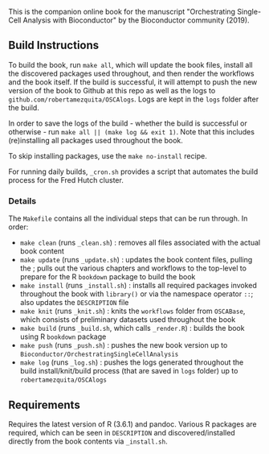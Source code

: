 This is the companion online book for the manuscript "Orchestrating Single-Cell Analysis with Bioconductor" by the Bioconductor community (2019).


## Build Instructions

To build the book, run `make all`, which will update the book files, install all the discovered packages used throughout, and then render the workflows and the book itself. If the build is successful, it will attempt to push the new version of the book to Github at this repo as well as the logs to `github.com/robertamezquita/OSCAlogs`. Logs are kept in the `logs` folder after the build.

In order to save the logs of the build - whether the build is successful or otherwise - run `make all || (make log && exit 1)`. Note that this includes (re)installing all packages used throughout the book.

To skip installing packages, use the `make no-install` recipe.

For running daily builds, `_cron.sh` provides a script that automates the build process for the Fred Hutch cluster.

### Details

The `Makefile` contains all the individual steps that can be run through. In order:

* `make clean` (runs `_clean.sh`) : removes all files associated with the actual book content
* `make update` (runs `_update.sh`) : updates the book content files, pulling the ; pulls out the various chapters and workflows to the top-level to prepare for the R `bookdown` package to build the book
* `make install` (runs `_install.sh`) : installs all required packages invoked throughout the book with `library()` or via the namespace operator `::`; also updates the `DESCRIPTION` file
* `make knit` (runs `_knit.sh`) : knits the `workflows` folder from `OSCABase`, which consists of preliminary datasets used throughout the book
* `make build` (runs `_build.sh`, which calls `_render.R`) : builds the book using R `bookdown` package
* `make push` (runs `_push.sh`) : pushes the new book version up to `Bioconductor/OrchestratingSingleCellAnalysis`
* `make log` (runs `_log.sh`) : pushes the logs generated throughout the build install/knit/build process (that are saved in `logs` folder) up to `robertamezquita/OSCAlogs`



## Requirements

Requires the latest version of R (3.6.1) and pandoc. Various R packages are required, which can be seen in `DESCRIPTION` and discovered/installed directly from the book contents via `_install.sh`.



